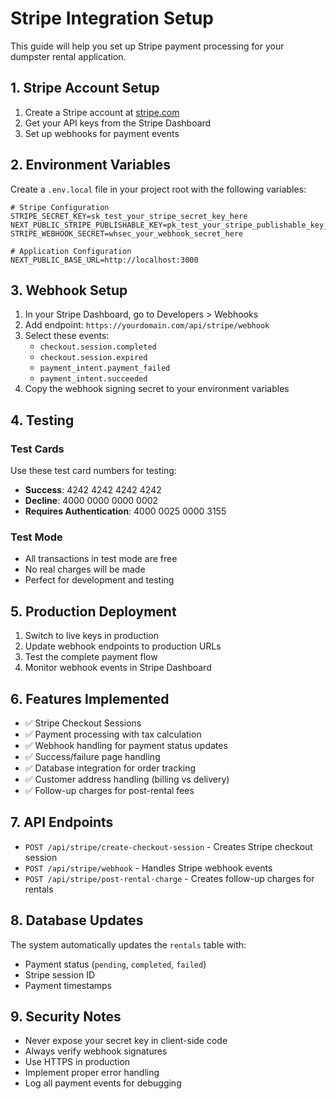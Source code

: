 # Stripe Integration Setup

This guide will help you set up Stripe payment processing for your dumpster rental application.

## 1. Stripe Account Setup

1. Create a Stripe account at [stripe.com](https://stripe.com)
2. Get your API keys from the Stripe Dashboard
3. Set up webhooks for payment events

## 2. Environment Variables

Create a `.env.local` file in your project root with the following variables:

```env
# Stripe Configuration
STRIPE_SECRET_KEY=sk_test_your_stripe_secret_key_here
NEXT_PUBLIC_STRIPE_PUBLISHABLE_KEY=pk_test_your_stripe_publishable_key_here
STRIPE_WEBHOOK_SECRET=whsec_your_webhook_secret_here

# Application Configuration
NEXT_PUBLIC_BASE_URL=http://localhost:3000
```

## 3. Webhook Setup

1. In your Stripe Dashboard, go to Developers > Webhooks
2. Add endpoint: `https://yourdomain.com/api/stripe/webhook`
3. Select these events:
   - `checkout.session.completed`
   - `checkout.session.expired`
   - `payment_intent.payment_failed`
   - `payment_intent.succeeded`
4. Copy the webhook signing secret to your environment variables

## 4. Testing

### Test Cards
Use these test card numbers for testing:
- **Success**: 4242 4242 4242 4242
- **Decline**: 4000 0000 0000 0002
- **Requires Authentication**: 4000 0025 0000 3155

### Test Mode
- All transactions in test mode are free
- No real charges will be made
- Perfect for development and testing

## 5. Production Deployment

1. Switch to live keys in production
2. Update webhook endpoints to production URLs
3. Test the complete payment flow
4. Monitor webhook events in Stripe Dashboard

## 6. Features Implemented

- ✅ Stripe Checkout Sessions
- ✅ Payment processing with tax calculation
- ✅ Webhook handling for payment status updates
- ✅ Success/failure page handling
- ✅ Database integration for order tracking
- ✅ Customer address handling (billing vs delivery)
- ✅ Follow-up charges for post-rental fees

## 7. API Endpoints

- `POST /api/stripe/create-checkout-session` - Creates Stripe checkout session
- `POST /api/stripe/webhook` - Handles Stripe webhook events
- `POST /api/stripe/post-rental-charge` - Creates follow-up charges for rentals

## 8. Database Updates

The system automatically updates the `rentals` table with:
- Payment status (`pending`, `completed`, `failed`)
- Stripe session ID
- Payment timestamps

## 9. Security Notes

- Never expose your secret key in client-side code
- Always verify webhook signatures
- Use HTTPS in production
- Implement proper error handling
- Log all payment events for debugging 